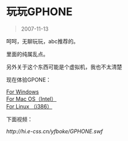 # 玩玩GPHONE 

> 2007-11-13

<div class="pcs-article-content_ptkaiapt4bxy_baiduscarticle" id="detailArticleContent_ptkaiapt4bxy_baiduscarticle">
 <p>
  呵呵，无聊玩玩，abc推荐的。
 </p>
 <p>
  里面的纯属乱点。
 </p>
 <p>
  另外关于这个东西可能是个虚拟机，我也不太清楚
 </p>
 <p>
  现在体验GPONE：
 </p>
 <p>
  <a href="http://dl.google.com/android/android_sdk_windows_m3-rc20a.zip" target="_blank">
   For Windows
  </a>
  <br/>
  <a href="http://dl.google.com/android/android_sdk_darwin_m3-rc20a.zip" target="_blank">
   For Mac OS（Intel）
  </a>
  <br/>
  <a href="http://dl.google.com/android/android_sdk_linux_m3-rc20a.zip" target="_blank">
   For Linux （i386）
  </a>
 </p>
 <p>
  下面视频：
 </p>
 <p>
  <em>
   http://hi.e-css.cn/yfboke/GPHONE.swf
  </em>
 </p>
 <p>
 </p>
</div>


